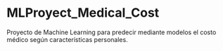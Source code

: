 # MLProyect_Medical_Cost
Proyecto de Machine Learning para predecir mediante modelos el costo médico según características personales.
